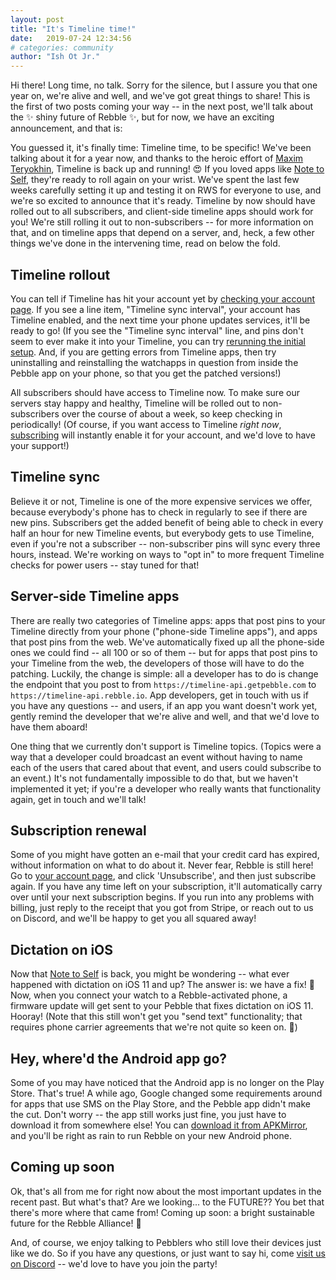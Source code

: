 ```yaml
---
layout: post
title: "It's Timeline time!"
date:   2019-07-24 12:34:56
# categories: community
author: "Ish Ot Jr."
---
```


Hi there!  Long time, no talk.  Sorry for the silence, but I assure you that
one year on, we're alive and well, and we've got great things to share!
This is the first of two posts coming your way -- in the next post, we'll
talk about the :sparkles: shiny future of Rebble :sparkles:, but for now, we
have an exciting announcement, and that is:

You guessed it, it's finally time: Timeline time, to be specific!  We've been talking about it for a year now,
and thanks to the heroic effort of [Maxim
Teryokhin](https://github.com/teryokhin), Timeline is back up and running! :heart_eyes:
If you loved apps like [Note to Self](https://apps.rebble.io/en_US/application/56231c63ade802b29d00002b), they're ready to roll again on your
wrist.  We've spent the last few weeks carefully setting it up and testing
it on RWS for everyone to use, and we're so excited to announce that it's
ready.  Timeline by now should have rolled out to all subscribers, and
client-side timeline apps should work for you!  We're still rolling it out
to non-subscribers -- for more information on that, and on timeline apps
that depend on a server, and, heck, a few other things we've done in the
intervening time, read on below the fold.
<!--more-->

## Timeline rollout

You can tell if Timeline has hit your account yet by [checking your account
page](https://auth.rebble.io/account/).  If you see a line item, "Timeline
sync interval", your account has Timeline enabled, and the next time your
phone updates services, it'll be ready to go!  (If you see the "Timeline
sync interval" line, and pins don't seem to ever make it into your Timeline,
you can try [rerunning the initial setup](https://boot.rebble.io).  And, if
you are getting errors from Timeline apps, then try uninstalling and
reinstalling the watchapps in question from inside the Pebble app on your
phone, so that you get the patched versions!)

All subscribers should have access to Timeline now.  To make sure our
servers stay happy and healthy, Timeline will be rolled out to
non-subscribers over the course of about a week, so keep checking in
periodically!  (Of course, if you want access to Timeline *right now*,
[subscribing](https://auth.rebble.io/account/) will instantly enable it for
your account, and we'd love to have your support!)

## Timeline sync

Believe it or not, Timeline is one of the more expensive services we offer,
because everybody's phone has to check in regularly to see if there are new
pins.  Subscribers get the added benefit of being able to check in every
half an hour for new Timeline events, but everybody gets to use Timeline,
even if you're not a subscriber -- non-subscriber pins will sync every three
hours, instead.  We're working on ways to "opt in" to more frequent Timeline
checks for power users -- stay tuned for that!

## Server-side Timeline apps

There are really two categories of Timeline apps: apps that post pins to your Timeline directly from your phone ("phone-side Timeline apps"), and apps that post pins from the web.  We've automatically fixed up all the phone-side ones we could find -- all 100 or so of them -- but for apps that post pins to your Timeline from the web, the developers of those will have to do the patching.  Luckily, the change is simple: all a developer has to do is change the endpoint that you post to from `https://timeline-api.getpebble.com` to `https://timeline-api.rebble.io`.  App developers, get in touch with us if you have any questions -- and users, if an app you want doesn't work yet, gently remind the developer that we're alive and well, and that we'd love to have them aboard!

One thing that we currently don't support is Timeline topics.  (Topics were a way that a developer could broadcast an event without having to name each of the users that cared about that event, and users could subscribe to an event.)  It's not fundamentally impossible to do that, but we haven't implemented it yet; if you're a developer who really wants that functionality again, get in touch and we'll talk!

## Subscription renewal

Some of you might have gotten an e-mail that your credit card has expired,
without information on what to do about it.  Never fear, Rebble is still
here!  Go to [your account page](https://auth.rebble.io/account/), and click
'Unsubscribe', and then just subscribe again.  If you have any time left on
your subscription, it'll automatically carry over until your next
subscription begins.  If you run into any problems with billing, just reply to the receipt that you got from Stripe, or reach out to us on Discord, and we'll be happy to get you all
squared away!

## Dictation on iOS

Now that [Note to Self](https://apps.rebble.io/en_US/application/56231c63ade802b29d00002b) is back, you might be wondering -- what ever
happened with dictation on iOS 11 and up?  The answer is: we have a fix! :microphone:
Now, when you connect your watch to a Rebble-activated phone, a firmware
update will get sent to your Pebble that fixes dictation on iOS 11.  Hooray!
(Note that this still won't get you "send text" functionality; that requires
phone carrier agreements that we're not quite so keen on. :no_mobile_phones:)

## Hey, where'd the Android app go?

Some of you may have noticed that the Android app is no longer on the Play
Store.  That's true!  A while ago, Google changed some requirements around
for apps that use SMS on the Play Store, and the Pebble app didn't make the
cut.  Don't worry -- the app still works just fine, you just have to
download it from somewhere else!  You can [download it from
APKMirror](https://www.apkmirror.com/apk/pebble-technology-corp/pebble/pebble-4-4-2-1405-62d45d7d7-endframe-release/pebble-4-4-2-1405-62d45d7d7-endframe-android-apk-download/download/),
and you'll be right as rain to run Rebble on your new Android phone.

## Coming up soon

Ok, that's all from me for right now about the most important updates in the
recent past.  But what's that?  Are we looking... to the FUTURE??  You bet
that there's more where that came from!  Coming up soon: a bright
sustainable future for the Rebble Alliance! :rocket:

And, of course, we enjoy talking to Pebblers who still love their devices just like we do.  So if you have any questions, or just want to say hi, come [visit us on Discord](http://discord.gg/aRUAYFN) -- we'd love to have you join the party!
